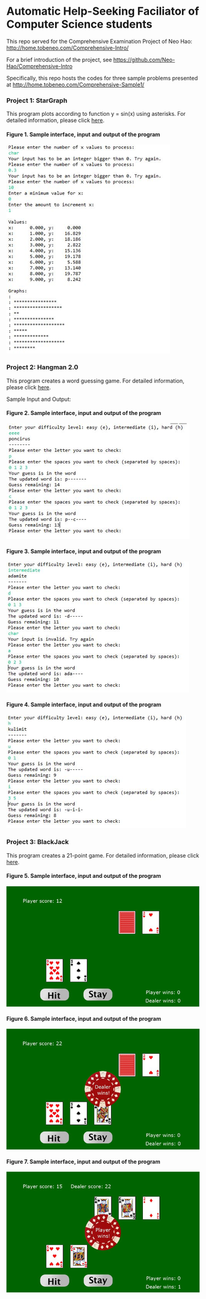 # Automatic Help-Seeking Faciliator of Computer Science students

This repo served for the Comprehensive Examination Project of Neo Hao: http://home.tobeneo.com/Comprehensive-Intro/

For a brief introduction of the project, see https://github.com/Neo-Hao/Comprehensive-Intro

Specifically, this repo hosts the codes for three sample problems presented at http://home.tobeneo.com/Comprehensive-Sample1/

### Project 1: StarGraph

This program plots according to function y = sin(x) using asterisks. For detailed information, please click <a href="http://cobweb.cs.uga.edu/~cs1301/files/Lab08.pdf">here</a>.

#### Figure 1. Sample interface, input and output of the program
![figure 1](figure/project1.JPG) 


### Project 2: Hangman 2.0

This program creates a word guessing game. For detailed information, please click <a href="http://cobweb.cs.uga.edu/~cs1301/files/Project3.pdf">here</a>.

Sample Input and Output:

#### Figure 2. Sample interface, input and output of the program
![figure 2](figure/project2-1.JPG) 

#### Figure 3. Sample interface, input and output of the program
![figure 3](figure/project2-2.JPG) 

#### Figure 4. Sample interface, input and output of the program
![figure 4](figure/project2-3.JPG) 


### Project 3: BlackJack

This program creates a 21-point game. For detailed information, please click <a href="https://github.com/Neo-Hao/Comprehensive-Exam/blob/master/BlackJack.pdf">here</a>.

#### Figure 5. Sample interface, input and output of the program
![figure 5](figure/project3-1.JPG)

#### Figure 6. Sample interface, input and output of the program
![figure 6](figure/project3-2.JPG)

#### Figure 7. Sample interface, input and output of the program
![figure 7](figure/project3-3.JPG)
